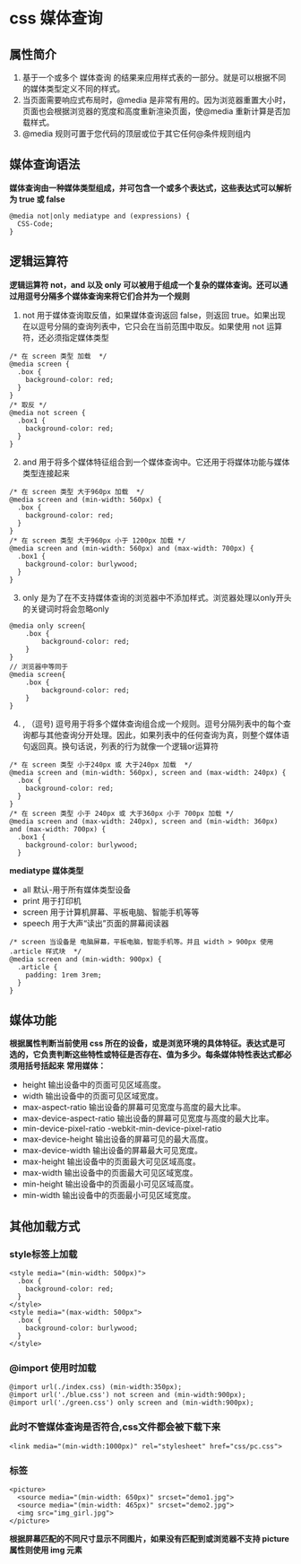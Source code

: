 # css 媒体查询

## 属性简介

1. 基于一个或多个 媒体查询 的结果来应用样式表的一部分。就是可以根据不同的媒体类型定义不同的样式。
2. 当页面需要响应式布局时，@media 是非常有用的。因为浏览器重置大小时，页面也会根据浏览器的宽度和高度重新渲染页面，使@media 重新计算是否加载样式。
3. @media 规则可置于您代码的顶层或位于其它任何@条件规则组内

## 媒体查询语法
**媒体查询由一种媒体类型组成，并可包含一个或多个表达式，这些表达式可以解析为 true 或 false**

```
@media not|only mediatype and (expressions) {
  CSS-Code;
}
```
## 逻辑运算符

**逻辑运算符 not，and 以及 only 可以被用于组成一个复杂的媒体查询。还可以通过用逗号分隔多个媒体查询来将它们合并为一个规则**

1. not 用于媒体查询取反值，如果媒体查询返回 false，则返回 true。如果出现在以逗号分隔的查询列表中，它只会在当前范围中取反。如果使用 not 运算符，还必须指定媒体类型

```
/* 在 screen 类型 加载  */
@media screen {
  .box {
    background-color: red;
  }
}
/* 取反 */
@media not screen {
  .box1 {
    background-color: red;
  }
}
```

2. and 用于将多个媒体特征组合到一个媒体查询中。它还用于将媒体功能与媒体类型连接起来

```
/* 在 screen 类型 大于960px 加载  */
@media screen and (min-width: 560px) {
  .box {
    background-color: red;
  }
}
/* 在 screen 类型 大于960px 小于 1200px 加载 */
@media screen and (min-width: 560px) and (max-width: 700px) {
  .box1 {
    background-color: burlywood;
  }
}
```

3. only 是为了在不支持媒体查询的浏览器中不添加样式。浏览器处理以only开头的关键词时将会忽略only

```
@media only screen{
    .box {
        background-color: red;
    }
}
// 浏览器中等同于
@media screen{
    .box {
        background-color: red;
    }
}
```

4. , （逗号) 逗号用于将多个媒体查询组合成一个规则。逗号分隔列表中的每个查询都与其他查询分开处理。因此，如果列表中的任何查询为真，则整个媒体语句返回真。换句话说，列表的行为就像一个逻辑or运算符
```
/* 在 screen 类型 小于240px 或 大于240px 加载  */
@media screen and (min-width: 560px), screen and (max-width: 240px) {
  .box {
    background-color: red;
  }
}
/* 在 screen 类型 小于 240px 或 大于360px 小于 700px 加载 */
@media screen and (max-width: 240px), screen and (min-width: 360px) and (max-width: 700px) {
  .box1 {
    background-color: burlywood;
  }
```

**mediatype 媒体类型**
-   all 默认-用于所有媒体类型设备
-   print 用于打印机
-   screen 用于计算机屏幕、平板电脑、智能手机等等
-   speech 用于大声“读出”页面的屏幕阅读器

```
/* screen 当设备是 电脑屏幕，平板电脑，智能手机等。并且 width > 900px 使用 .article 样式块  */
@media screen and (min-width: 900px) {
  .article {
    padding: 1rem 3rem;
  }
}
```

## 媒体功能
**根据属性判断当前使用 css 所在的设备，或是浏览环境的具体特征。表达式是可选的，它负责判断这些特性或特征是否存在、值为多少。每条媒体特性表达式都必须用括号括起来**
**常用媒体：**
- height 输出设备中的页面可见区域高度。
- width 输出设备中的页面可见区域宽度。
- max-aspect-ratio 输出设备的屏幕可见宽度与高度的最大比率。
- max-device-aspect-ratio 输出设备的屏幕可见宽度与高度的最大比率。
- min-device-pixel-ratio -webkit-min-device-pixel-ratio
- max-device-height 输出设备的屏幕可见的最大高度。
- max-device-width 输出设备的屏幕最大可见宽度。
- max-height 输出设备中的页面最大可见区域高度。
- max-width 输出设备中的页面最大可见区域宽度。
- min-height 输出设备中的页面最小可见区域高度。
- min-width 输出设备中的页面最小可见区域宽度。

## 其他加载方式
### style标签上加载
```
<style media="(min-width: 500px)">
  .box {
    background-color: red;
  }
</style>
<style media="(max-width: 500px">
  .box {
    background-color: burlywood;
  }
</style>
```

### @import 使用时加载
```
@import url(./index.css) (min-width:350px);
@import url('./blue.css') not screen and (min-width:900px);
@import url('./green.css') only screen and (min-width:900px);
```

### 此时不管媒体查询是否符合,css文件都会被下载下来
```
<link media="(min-width:1000px)" rel="stylesheet" href="css/pc.css">
```
### <picture>标签
```
<picture>
  <source media="(min-width: 650px)" srcset="demo1.jpg">
  <source media="(min-width: 465px)" srcset="demo2.jpg">
  <img src="img_girl.jpg">
</picture>
```
**根据屏幕匹配的不同尺寸显示不同图片，如果没有匹配到或浏览器不支持 picture 属性则使用 img 元素**

